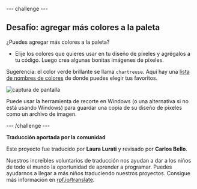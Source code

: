--- challenge ---

## Desafío: agregar más colores a la paleta

¿Puedes agregar más colores a la paleta?

+ Elije los colores que quieres usar en tu diseño de píxeles y agrégalos a tu código. Luego crea algunas bonitas imágenes de píxeles.

Sugerencia: el color verde brillante se llama `chartreuse`. Aquí hay una [lista de nombres de colores](https://www.w3schools.com/colors/colors_names.asp) de donde puedes elegir tus favoritos.

![captura de pantalla](images/pixel-art-final.png)

Puede usar la herramienta de recorte en Windows (o una alternativa si no está usando Windows) para guardar una copia de su diseño de píxeles como un archivo de imagen.

--- /challenge ---


**Traducción aportada por la comunidad**

Este proyecto fue traducido por **Laura Lurati** y revisado por **Carlos Bello**.

Nuestros increíbles voluntarios de traducción nos ayudan a dar a los niños de todo el mundo la oportunidad de aprender a programar. Puedes ayudarnos a llegar a más niños traduciendo nuestros proyectos. Consigue más información en [rpf.io/translate](https://rpf.io/translate).